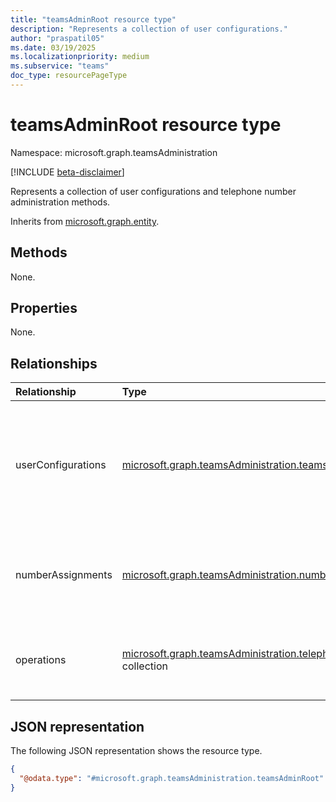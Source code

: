 ```yaml
---
title: "teamsAdminRoot resource type"
description: "Represents a collection of user configurations."
author: "praspatil05"
ms.date: 03/19/2025
ms.localizationpriority: medium
ms.subservice: "teams"
doc_type: resourcePageType
---
```


# teamsAdminRoot resource type

Namespace: microsoft.graph.teamsAdministration

[!INCLUDE [beta-disclaimer](../../includes/beta-disclaimer.md)]

Represents a collection of user configurations and telephone number administration methods.

Inherits from [microsoft.graph.entity](../resources/entity.md).

## Methods

None.

## Properties

None.

## Relationships

|Relationship|Type|Description|
|:---|:---|:---|
|userConfigurations|[microsoft.graph.teamsAdministration.teamsUserConfiguration](../resources/teamsadministration-teamsuserconfiguration.md) collection|Represents the configuration information of users who have accounts hosted on Microsoft Teams.|
|numberAssignments|[microsoft.graph.teamsAdministration.numberAssignment](../resources/teamsadministration-numberassignment.md) collection|Represents collection of synchronous telephone number management operations.|
|operations|[microsoft.graph.teamsAdministration.telephoneNumberLongRunningOperation](../resources/teamsadministration-telephonenumberlongrunningoperation.md) collection|Represents asynchronous telephone number management operation.|

## JSON representation

The following JSON representation shows the resource type.
<!-- {
  "blockType": "resource",
  "keyProperty": "id",
  "@odata.type": "microsoft.graph.teamsAdministration.teamsAdminRoot",
  "openType": false
}
-->
``` json
{
  "@odata.type": "#microsoft.graph.teamsAdministration.teamsAdminRoot"
}
```
